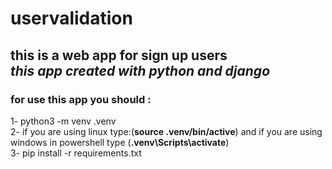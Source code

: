# uservalidation
this is a web app for sign up users<br/>
*this app created with python and django*
--------
### for use this app you should :
1- python3 -m venv .venv <br>
2- if you are using linux type:(**source .venv/bin/active**) and if you are using windows in powershell type (**.venv\Scripts\activate**)<br>
3- pip install -r requirements.txt<br>
